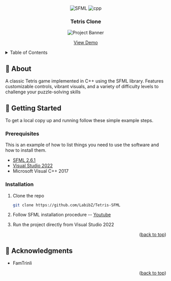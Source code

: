 <!-- Improved compatibility of back to top link: See: https://github.com/othneildrew/Best-README-Template/pull/73 -->

<a name="readme-top"></a>

<!--
*** Thanks for checking out the Best-README-Template. If you have a suggestion
*** that would make this better, please fork the repo and create a pull request
*** or simply open an issue with the tag "enhancement".
*** Don't forget to give the project a star!
*** Thanks again! Now go create something AMAZING! :D
-->

<!-- PROJECT SHIELDS -->
<!--
*** I'm using markdown "reference style" links for readability.
*** Reference links are enclosed in brackets [ ] instead of parentheses ( ).
*** See the bottom of this document for the declaration of the reference variables
*** for contributors-url, forks-url, etc. This is an optional, concise syntax you may use.
*** https://www.markdownguide.org/basic-syntax/#reference-style-links
-->

<div align="center">
  <br />
  <div>
    <img src="https://img.shields.io/badge/SFML-v2.6.1-8CC445?logo=SFML" alt="SFML" />
    <img src="https://img.shields.io/badge/-C++-blue?logo=cplusplus" alt="cpp" />
  </div>
  <h3 align="center">Tetris Clone</h3>
  <img src="https://i.imgur.com/gkGvoSm.png" alt="Project Banner">
  </br>
  
  <a href="https://car-showcase-delta-nine.vercel.app/">View Demo</a>
</div>

<!-- TABLE OF CONTENTS -->
<details>
  <summary>Table of Contents</summary>
  <ol>
    <li>
      <a href="#🤖-about">About</a>
    </li>
      <a href="#🚀-getting-started">Getting Started</a>
      <ul>
        <li><a href="#prerequisites">Prerequisites</a></li>
        <li><a href="#installation">Installation</a></li>
      </ul>
    </li>
    <li><a href="#🌟-acknowledgments">Acknowledgments</a></li>
  </ol>
</details>

<!-- ABOUT THE PROJECT -->

## 🤖 About

A classic Tetris game implemented in C++ using the SFML library. Features customizable controls, vibrant visuals, and a variety of difficulty levels to challenge your puzzle-solving skills

<!-- GETTING STARTED -->

## 🚀 Getting Started

To get a local copy up and running follow these simple example steps.

### Prerequisites

This is an example of how to list things you need to use the software and how to install them.

- [SFML 2.6.1](https://www.sfml-dev.org/download.php)
- [Visual Studio 2022](https://visualstudio.microsoft.com/vs/)
- Microsoft Visual C++ 2017

### Installation

1. Clone the repo
   ```sh
   git clone https://github.com/LabibZ/Tetris-SFML
   ```
2. Follow SFML installation procedure -- [Youtube](https://www.youtube.com/watch?v=lFzpkvrscs4)

3. Run the project directly from Visual Studio 2022

<p align="right">(<a href="#readme-top">back to top</a>)</p>

<!-- ACKNOWLEDGMENTS -->

## 🌟 Acknowledgments

- FamTrinli

<p align="right">(<a href="#readme-top">back to top</a>)</p>

